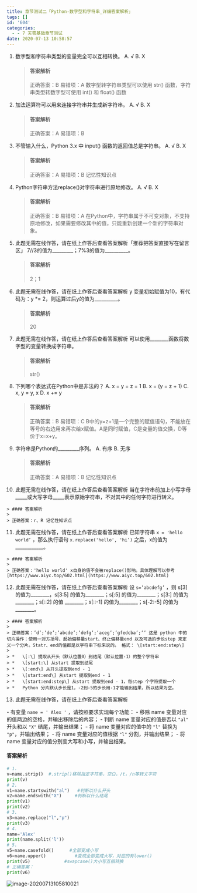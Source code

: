```yaml
---
title: 章节测试二「Python-数字型和字符串_详细答案解析」
tags: []
id: '604'
categories:
  - - 7 天零基础章节测试
date: 2020-07-13 10:58:57
---
```


1.  数字型和字符串类型的变量完全可以互相转换。 A. √ B. X
    
    > #### 答案解析
    > 
    > 正确答案：B 易错项：A 数字型转字符串类型可以使用 str() 函数，字符串类型转数字型可使用 int() 和 float() 函数
    
2.  加法运算符可以用来连接字符串并生成新字符串。 A. √ B. X
    
    > #### 答案解析
    > 
    > 正确答案：A 易错项：B
    
3.  不管输入什么，Python 3.x 中 input() 函数的返回值总是字符串。 A. √ B. X
    
    > #### 答案解析
    > 
    > 正确答案：A 易错项：B 记忆性知识点
    
4.  Python字符串方法replace()对字符串进行原地修改。 A. √ B. X
    
    > #### 答案解析
    > 
    > 正确答案：B 易错项：A 在Python中，字符串属于不可变对象，不支持原地修改，如果需要修改其中的值，只能重新创建一个新的字符串对象。
    
5.  此题无需在线作答，请在纸上作答后查看答案解析「推荐把答案直接写在留言区」 7//3的值为\_\_\_\_\_\_\_\_\_；7%3的值为\_\_\_\_\_\_\_\_\_\_。
    
    > #### 答案解析
    > 
    > 2；1
    
6.  此题无需在线作答，请在纸上作答后查看答案解析 y 变量初始赋值为10，有代码为：y \*= 2，则运算过后y的值为\_\_\_\_\_\_\_\_\_\_。
    
    > #### 答案解析
    > 
    > 20
    
7.  此题无需在线作答，请在纸上作答后查看答案解析 可以使用\_\_\_\_\_\_\_\_函数将数字型的变量转换成字符串。
    
    > #### 答案解析
    > 
    > str()
    
8.  下列哪个表达式在Python中是非法的？ A. x = y = z = 1 B. x = (y = z + 1) C. x, y = y, x D. x += y
    
    > #### 答案解析
    > 
    > 正确答案：B 易错项：C B中的y=z+1是一个完整的赋值语句，不能放在等号的右边用来再次给x赋值。A是同时赋值，C是变量的值交换，D等价于x=x+y。
    
9.  字符串是Python的\_\_\_\_\_\_\_\_\_序列。 A. 有序 B. 无序
    
    > #### 答案解析
    > 
    > 正确答案：A 易错项：B 记忆性知识点
    
10.  此题无需在线作答，请在纸上作答后查看答案解析 当在字符串前加上小写字母\_\_\_\_\_或大写字母\_\_\_\_\_表示原始字符串，不对其中的任何字符进行转义。
    
    > #### 答案解析
    > 
    > 正确答案：r、R 记忆性知识点
    
11.  此题无需在线作答，请在纸上作答后查看答案解析 已知字符串 `x = 'hello world’` ，那么执行语句 `x.replace('hello', 'hi’)` 之后，x的值为\_\_\_\_\_\_\_\_\_\_\_\_。
    
    > #### 答案解析
    > 
    > 正确答案：'hello world' x自身的值不会被replace()影响。具体理解可以参考 [https://www.aiyc.top/602.html](https://www.aiyc.top/602.html)
    
12.  此题无需在线作答，请在纸上作答后查看答案解析 设 `s=’abcdefg’` ，则 s\[3\] 的值为\_\_\_\_\_\_\_\_，s\[3:5\] 的值为\_\_\_\_\_\_\_\_；s\[:5\] 的值为\_\_\_\_\_\_\_\_；s\[3:\] 的值为\_\_\_\_\_\_\_\_；s\[::2\] 的值 \_\_\_\_\_\_\_\_；s\[::-1\] 的值为\_\_\_\_\_\_\_\_；s\[-2:-5\] 的值为\_\_\_\_\_\_\_\_。
    
    > #### 答案解析
    > 
    > 正确答案：’d’;’de’;’abcde’;’defg’;’aceg’;’gfedcba’;’’ 这是 python 中的切片操作：使用一对方括号、起始偏移量start、终止偏移量end 以及可选的步长step 来定义一个分片。Statr、end的值都是以字符串下标来说的。 格式： \[start:end:step\]
    > 
    > *   \[:\] 提取从开头（默认位置0）到结尾（默认位置-1）的整个字符串
    > *   \[start:\] 从start 提取到结尾
    > *   \[:end\] 从开头提取到end - 1
    > *   \[start:end\] 从start 提取到end - 1
    > *   \[start:end:step\] 从start 提取到end - 1，每step 个字符提取一个
    > *   Python 分片默认步长是1，-2到-5的步长用-1才能输出结果，所以结果为空。
    
13.  此题无需在线作答，请在纸上作答后查看答案解析
    

\- 有变量 `name = ' Alex '` ，请按照要求实现每个功能： - 移除 name 变量对应的值两边的空格，并输出移除后的内容； - 判断 name 变量对应的值是否以 `"al"` 开头和以 `"X"` 结尾，并输出结果； - 将 name 变量对应的值中的 `"l"` 替换为 `"p"`，并输出结果； - 将 name 变量对应的值根据 `"l"` 分割，并输出结果； - 将 name 变量对应的值分别变大写和小写，并输出结果。

#### 答案解析

```python
# 1.
v=name.strip()  #.strip()移除指定字符串，空白，/t，/n等转义字符
print(v)
# 2.
v1=name.startswith("al")   #判断以什么开头
v2=name.endswith("X")     #判断以什么结尾
print(v1)
print(v2)
# 3.
v3=name.replace("l","p")   
print(v3)
# 4.
name='Alex'
print(name.split('l'))
# 5.
v5=name.casefold()      #全部变成小写
v6=name.upper()           #变成全部变成大写，对应的有lower()
print(v5)             #swapcase()大小写互相转换
# 正确答案：
print(v6)
```

![image-20200713105810021](https://images-aiyc-1301641396.cos.ap-guangzhou.myqcloud.com/20200713105817.png)